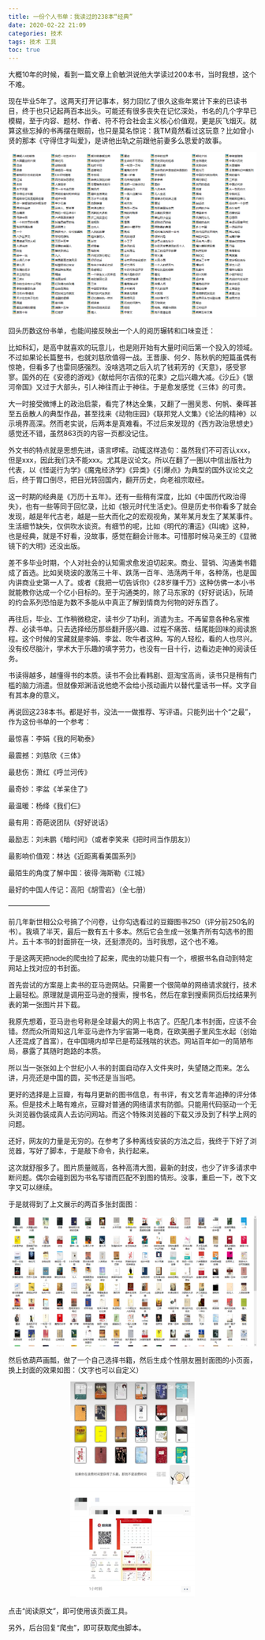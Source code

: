 ```yaml
---
title: 一份个人书单：我读过的238本“经典”
date: 2020-02-22 21:09
categories: 技术
tags: 技术 工具
toc: true
---
```

大概10年的时候，看到一篇文章上俞敏洪说他大学读过200本书，当时我想，这个不难。

现在毕业5年了。这两天打开记事本，努力回忆了很久这些年累计下来的已读书目，终于也只记起两百本出头。可能还有很多丧失在记忆深处，书名的几个字早已模糊，至于内容、题材、作者、符不符合社会主义核心价值观，更是灰飞烟灭。就算这些忘掉的书再摆在眼前，也只是莫名惊诧：我TM竟然看过这玩意？比如曾小贤的那本《守得住才叫爱》，是讲他出轨之前跟他前妻多么恩爱的故事。

<p style="text-align:center;"><img src="/images/1582378781889.png" title="." alt=""/></p>

回头历数这份书单，也能间接反映出一个人的阅历辗转和口味变迁：

比如科幻，是高中就喜欢的玩意儿，也是刚开始有大量时间后第一个投入的领域。不过如果论长篇整书，也就刘慈欣值得一战。王晋康、何夕、陈秋帆的短篇虽偶有惊艳，但看多了也雷同感强烈。没啥选项之后入坑了钱莉芳的《天意》，感受寥寥。国外的在《安德的游戏》《献给阿尔吉侬的花束》之后兴趣大减。《沙丘》《银河帝国》又过于大部头，引人神往而止于神往。于是愈发感觉《三体》的可贵。

大一时接受微博上的政治启蒙，看完了林达全集，又翻了一圈吴思、何帆、秦晖甚至五岳散人的典型作品，甚至找来《动物庄园》《联邦党人文集》《论法的精神》以示境界高深。然而老实说，后两本是真难看。不过后来发现的《西方政治思想史》感觉还不错，虽然863页的内容一页都没记住。

外文书的特点就是思想先进，语言啰嗦。动辄这样造句：虽然我们不可否认xxx，但是xxx，因此我们决不能xxx。尤其是议论文。所以在翻了一圈以中信出版社为代表，以《怪诞行为学》《魔鬼经济学》《异类》《引爆点》为典型的国外议论文之后，终于胃口倒尽，把目光转回国内，翻开历史，向老祖宗取经。

这一时期的经典是《万历十五年》。还有一些稍有深度，比如《中国历代政治得失》，也有一些等同于回忆录，比如《银元时代生活史》。但是历史书你看多了就会发现，越是年代古老，越是一些大而化之的宏观视角，某年某月发生了某某事件。生活细节缺失，仅供吹水谈资。有细节的呢，比如《明代的漕运》《叫魂》这种，也是经典，就是不好看，没故事，感觉在翻会计账本。可惜那时候马亲王的《显微镜下的大明》还没出版。

差不多毕业时期，个人对社会的认知需求愈发迫切起来。商业、营销、沟通类书籍成了首选。比如吴晓波的激荡三十年、跌荡一百年、浩荡两千年，各种荡，也是国内讲商业史第一人了。或者《我把一切告诉你》《28岁赚千万》这种仿佛一本小书就能教你达成一个亿小目标的。至于沟通类的，除了马东家的《好好说话》，阮琦的约会系列恐怕是为数不多能从中真正了解到情商为何物的好东西了。

再往后，毕业、工作稍微稳定，读书少了功利，消遣为主。不再留意各种名家推荐、必读书单。只去选择经历那些翻开感兴趣、过程不痛苦、结尾能回味的阅读旅程。这个时候的宝藏就是李娟、李盆、吹牛者这种。写的人轻松，看的人也尽兴。没有绞尽脑汁，学术大于乐趣的填字劳力，也没有一目十行，边看边走神的阅读任务。

书读得越多，越懂得书的本质。读书不会比看韩剧、逛淘宝高尚，读书只是稍有门槛的脑力消遣。但就像郑渊洁说他绝不会给小孩动画片以替代童话书一样。文字自有其本身的意义。

再说回这238本书。都是好书，没法一一做推荐、写评语。只能列出十个“之最”，作为这份书单的一个参考：

最惊喜：李娟《我的阿勒泰》

最震撼：刘慈欣《三体》

最悲伤：萧红《呼兰河传》

最奇妙：李盆《羊呆住了》

最温暖：杨绛《我们仨》

最有用：奇葩说团队《好好说话》

最励志：刘未鹏《暗时间》（或者李笑来《把时间当作朋友》）

最影响价值观：林达《近距离看美国系列》

最陌生的角度了解中国：彼得·海斯勒《江城》

最好的中国人传记：高阳《胡雪岩》（全七册）

——————

前几年新世相公众号搞了个问卷，让你勾选看过的豆瓣图书250（评分前250名的书）。我填了半天，最后一数有五十多本。然后它会生成一张集齐所有勾选书的图片。五十本书的封面排在一块，还挺漂亮的。当时我想，这个也不难。

于是这两天把node的爬虫捡了起来，爬虫的功能只有一个，根据书名自动到特定网站上找对应的书封面。

首先尝试的方案是上卖书的亚马逊网站。只需要一个很简单的网络请求就行，技术上最轻松。原理就是调用亚马逊的搜索，搜书名，然后在拿到搜索网页后找结果列表的第一张图片并下载。

我原先想着，亚马逊也号称是全球最大的网上书店了。匹配几本书封面，应该不会错。然而众所周知这几年亚马逊作为宇宙第一电商，在欧美圈子里风生水起（创始人还混成了首富），在中国境内却早已是苟延残喘的状态。网站百年如一的简陋布局，暴露了其随时跑路的本质。

所以当一张张如上个世纪小人书的封面自动存入文件夹时，失望随之而来。怎么讲，月亮还是中国的圆，买书还是当当吧。

更好的选择是上豆瓣，有每月更新的图书信息，有书评，有文艺青年追捧的评分体系。但是技术上略有难点，豆瓣对普通的网络请求有防御。只能用代码驱动一个无头浏览器伪装成真人去访问网站。而这个特殊浏览器的下载又涉及到了科学上网的问题。

还好，网友的力量是无穷的。在参考了多种离线安装的方法之后，我终于下好了浏览器，写好了脚本，于是敲下命令，执行起来。

这次就舒服多了。图片质量贼高，各种高清大图，最新的封皮，也少了许多请求中断问题。偶尔会碰到因为书名写错而匹配不到图的情形。没事，重启一下，改下文字又可以继续。

于是就得到了上文展示的两百多张封面图：

<p style="text-align:center;"><img src="/images/1582378852797.png"  title="." alt=""/></p>

然后依葫芦画瓢，做了一个自己选择书籍，然后生成个性朋友圈封面图的小页面，换上封面的效果如图：（文字也可以自定义）

<p style="text-align:center;"><img src="/images/888.jpg" style="width:50%;" title="." alt=""/></p>

点击“阅读原文”，即可使用该页面工具。

另外，后台回复“爬虫”，即可获取爬虫脚本。